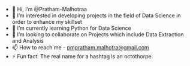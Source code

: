 - 👋 Hi, I’m @Pratham-Malhotraa
- 👀 I’m interested in developing projects in the field of Data Science in order to enhance my skillset
- 🌱 I’m currently learning Python for Data Science 
- 💞️ I’m looking to collaborate on Projects which include Data Extraction and Analysis 
- 📫 How to reach me - pmpratham.malhotra@gmail.com
- ⚡ Fun fact: The real name for a hashtag is an octothorpe.

<!---
Pratham-Malhotraa/Pratham-Malhotraa is a ✨ special ✨ repository because its `README.md` (this file) appears on your GitHub profile.
You can click the Preview link to take a look at your changes.
--->
